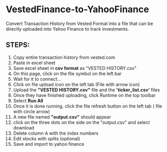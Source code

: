 # VestedFinance-to-YahooFinance
Convert Transaction History from Vested Format into a file that can be directly uploaded into Yahoo Finance to track investments.

## **STEPS:**

1.   Copy entire transaction history from vested.com
2.   Paste in excel sheet
3.   Save excel sheet in **csv format** as "VESTED HISTORY.csv"
4.   On this page, click on the flie symbol on the left bar
5.   Wait for it to connect...
6.   Click on file upload icon on the left tab (File with arrow icon)
7.   Upload the **"VESTED HISTORY.csv"** file and the **'ticker_list.csv'** files
8.   Once they have finished uploading, click Runtime on the top toolbar
9.   Select **Run All**
10.  Once it is done running, click the file refresh button on the left tab ( file with circle arrow)
11.  A new file named **"output.csv"** should appear
12.  click on the three dots on the side on the "output.csv" and select download
13.  Delete column A with the index numbers
14.  Edit stocks with splits (optional)
15.  Save and import to yahoo finance

